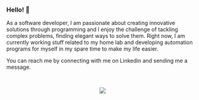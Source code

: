 ### Hello! 👋

As a software developer, I am passionate about creating innovative solutions through programming and I enjoy the challenge of tackling complex problems, finding elegant ways to solve them. Right now, I am currently working stuff related to my home lab and developing automation programs for myself in my spare time to make my life easier.

You can reach me by connecting with me on Linkedin and sending me a message. <br>

<br>

<div class="row" align="center">
    
  ![](http://github-profile-summary-cards.vercel.app/api/cards/profile-details?username=Ever-QN&theme=github_dark)  
  
</div>
